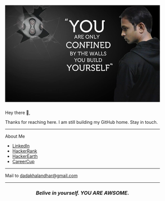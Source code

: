 # [![Dada Khalandhar](https://github.com/DadaKhalandharGooty/DadaKhalandharGooty/blob/main/main/icon/Header.jpg)](https://www.linkedin.com/in/dada-khalandhar-3551445b/)

Hey there 👋,

Thanks for reaching here. I am still building my GitHub home. Stay in touch.

  ---
  About Me
  - [LinkedIn](https://www.linkedin.com/in/dada-khalandhar-3551445b/)
  - [HackerRank](https://www.hackerrank.com/dadakhalandhar)
  - [HackerEarth](https://www.hackerearth.com/@dadakhalandhar)
  - [CareerCup](https://www.careercup.com/user?id=15430890)
  
 ---
 
   Mail to [dadakhalandhar@gmail.com](mailto:dadakhalandhar@gmail.com?subject=Reaching%20you%20be%20looking%20at%20your%20profile%20in%20GitHub)
 
 ---
<p>
 <h3 align="center"><i>Belive in yourself. YOU ARE AWSOME.</i></h3>
</p>
